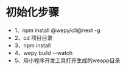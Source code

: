 # 初始化步骤
- 1、npm install @wepy/cli@next -g
- 2、cd 项目目录
- 3、npm install
- 4、wepy build --watch
- 5、用小程序开发工具打开生成的weapp目录
